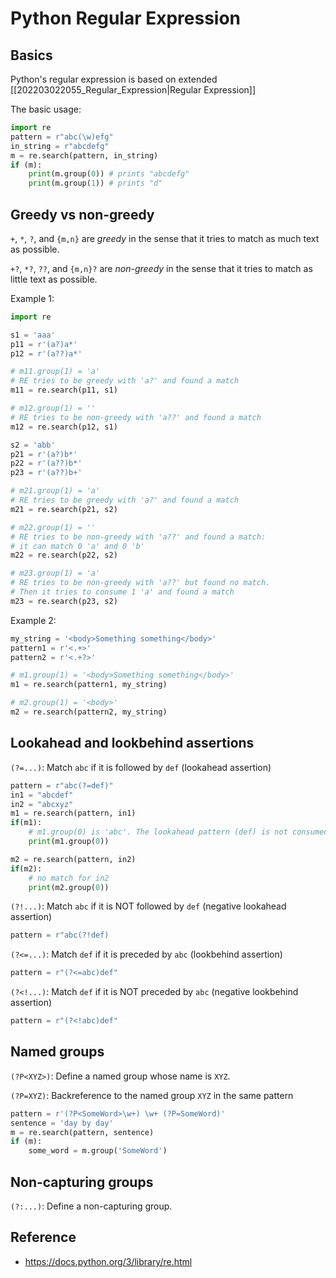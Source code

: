 # Python Regular Expression

## Basics

Python's regular expression is based on extended [[202203022055_Regular_Expression|Regular Expression]]

The basic usage:

```Python
import re
pattern = r"abc(\w)efg"
in_string = r"abcdefg"
m = re.search(pattern, in_string)
if (m):
    print(m.group(0)) # prints "abcdefg"
    print(m.group(1)) # prints "d"
```

## Greedy vs non-greedy
`+`, `*`, `?`, and `{m,n}` are _greedy_ in the sense that it tries to match as much text as possible.

`+?`, `*?`, `??`, and `{m,n}?` are _non-greedy_ in the sense that it tries to match as little text as possible.

Example 1:
```python
import re

s1 = 'aaa'
p11 = r'(a?)a*'
p12 = r'(a??)a*'

# m11.group(1) = 'a' 
# RE tries to be greedy with 'a?' and found a match
m11 = re.search(p11, s1) 

# m12.group(1) = ''  
# RE tries to be non-greedy with 'a??' and found a match
m12 = re.search(p12, s1) 

s2 = 'abb'
p21 = r'(a?)b*'
p22 = r'(a??)b*'
p23 = r'(a??)b+'

# m21.group(1) = 'a'
# RE tries to be greedy with 'a?' and found a match
m21 = re.search(p21, s2) 

# m22.group(1) = ''  
# RE tries to be non-greedy with 'a??' and found a match: 
# it can match 0 'a' and 0 'b'
m22 = re.search(p22, s2) 

# m23.group(1) = 'a'
# RE tries to be non-greedy with 'a??' but found no match. 
# Then it tries to consume 1 'a' and found a match
m23 = re.search(p23, s2) 
```

Example 2:
```python
my_string = '<body>Something something</body>'
pattern1 = r'<.+>'
pattern2 = r'<.+?>'

# m1.group(1) = '<body>Something something</body>'
m1 = re.search(pattern1, my_string) 

# m2.group(1) = '<body>'
m2 = re.search(pattern2, my_string) 
```

## Lookahead and lookbehind assertions

`(?=...)`:  Match `abc` if it is followed by `def` (lookahead assertion)
```Python
pattern = r"abc(?=def)"
in1 = "abcdef"
in2 = "abcxyz"
m1 = re.search(pattern, in1)
if(m1):
    # m1.group(0) is 'abc'. The lookahead pattern (def) is not consumed.
    print(m1.group(0)) 

m2 = re.search(pattern, in2)
if(m2):
    # no match for in2
    print(m2.group(0)) 
```

`(?!...)`: Match `abc` if it is NOT followed by `def` (negative lookahead assertion)
```Python
pattern = r"abc(?!def)
```

`(?<=...)`: Match `def` if it is preceded by `abc` (lookbehind assertion)
```Python
pattern = r"(?<=abc)def"
```

`(?<!...)`: Match `def` if it is NOT preceded by `abc` (negative lookbehind assertion)
```Python
pattern = r"(?<!abc)def"
```

## Named groups

`(?P<XYZ>)`: Define a named group whose name is `XYZ`.

`(?P=XYZ)`: Backreference to the named group `XYZ` in the same pattern

```python
pattern = r'(?P<SomeWord>\w+) \w+ (?P=SomeWord)'
sentence = 'day by day'
m = re.search(pattern, sentence)
if (m):
    some_word = m.group('SomeWord')
```

## Non-capturing groups
`(?:...)`: Define a non-capturing group.

## Reference

* https://docs.python.org/3/library/re.html